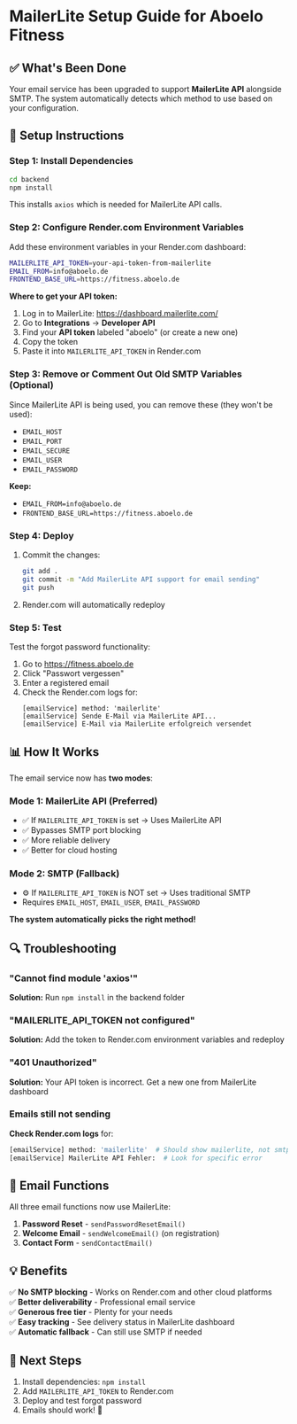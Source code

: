 # MailerLite Setup Guide for Aboelo Fitness

## ✅ What's Been Done

Your email service has been upgraded to support **MailerLite API** alongside SMTP. The system automatically detects which method to use based on your configuration.

## 🚀 Setup Instructions

### Step 1: Install Dependencies

```bash
cd backend
npm install
```

This installs `axios` which is needed for MailerLite API calls.

### Step 2: Configure Render.com Environment Variables

Add these environment variables in your Render.com dashboard:

```bash
MAILERLITE_API_TOKEN=your-api-token-from-mailerlite
EMAIL_FROM=info@aboelo.de
FRONTEND_BASE_URL=https://fitness.aboelo.de
```

**Where to get your API token:**
1. Log in to MailerLite: https://dashboard.mailerlite.com/
2. Go to **Integrations** → **Developer API**
3. Find your **API token** labeled "aboelo" (or create a new one)
4. Copy the token
5. Paste it into `MAILERLITE_API_TOKEN` in Render.com

### Step 3: Remove or Comment Out Old SMTP Variables (Optional)

Since MailerLite API is being used, you can remove these (they won't be used):
- `EMAIL_HOST`
- `EMAIL_PORT`
- `EMAIL_SECURE`
- `EMAIL_USER`
- `EMAIL_PASSWORD`

**Keep:**
- `EMAIL_FROM=info@aboelo.de`
- `FRONTEND_BASE_URL=https://fitness.aboelo.de`

### Step 4: Deploy

1. Commit the changes:
   ```bash
   git add .
   git commit -m "Add MailerLite API support for email sending"
   git push
   ```

2. Render.com will automatically redeploy

### Step 5: Test

Test the forgot password functionality:
1. Go to https://fitness.aboelo.de
2. Click "Passwort vergessen"
3. Enter a registered email
4. Check the Render.com logs for:
   ```
   [emailService] method: 'mailerlite'
   [emailService] Sende E-Mail via MailerLite API...
   [emailService] E-Mail via MailerLite erfolgreich versendet
   ```

## 📊 How It Works

The email service now has **two modes**:

### Mode 1: MailerLite API (Preferred)
- ✅ If `MAILERLITE_API_TOKEN` is set → Uses MailerLite API
- ✅ Bypasses SMTP port blocking
- ✅ More reliable delivery
- ✅ Better for cloud hosting

### Mode 2: SMTP (Fallback)
- ⚙️ If `MAILERLITE_API_TOKEN` is NOT set → Uses traditional SMTP
- Requires `EMAIL_HOST`, `EMAIL_USER`, `EMAIL_PASSWORD`

**The system automatically picks the right method!**

## 🔍 Troubleshooting

### "Cannot find module 'axios'"
**Solution:** Run `npm install` in the backend folder

### "MAILERLITE_API_TOKEN not configured"
**Solution:** Add the token to Render.com environment variables and redeploy

### "401 Unauthorized"
**Solution:** Your API token is incorrect. Get a new one from MailerLite dashboard

### Emails still not sending
**Check Render.com logs** for:
```bash
[emailService] method: 'mailerlite'  # Should show mailerlite, not smtp
[emailService] MailerLite API Fehler:  # Look for specific error
```

## 📧 Email Functions

All three email functions now use MailerLite:

1. **Password Reset** - `sendPasswordResetEmail()`
2. **Welcome Email** - `sendWelcomeEmail()` (on registration)
3. **Contact Form** - `sendContactEmail()`

## 💡 Benefits

✅ **No SMTP blocking** - Works on Render.com and other cloud platforms  
✅ **Better deliverability** - Professional email service  
✅ **Generous free tier** - Plenty for your needs  
✅ **Easy tracking** - See delivery status in MailerLite dashboard  
✅ **Automatic fallback** - Can still use SMTP if needed

## 🎯 Next Steps

1. Install dependencies: `npm install`
2. Add `MAILERLITE_API_TOKEN` to Render.com
3. Deploy and test forgot password
4. Emails should work! 🎉
